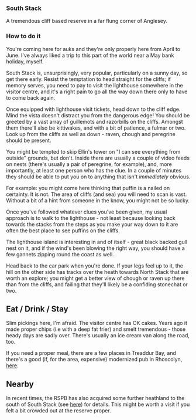 ### South Stack

A tremendous cliff based reserve in a far flung corner of Anglesey.

### How to do it

You're coming here for auks and they're only properly here from April
to June. I've always liked a trip to this part of the world near a May
bank holiday, myself.

South Stack is, unsurprisingly, very popular, particularly on a sunny
day, so get there early. Resist the temptation to head straight for
the cliffs; if memory serves, you need to pay to visit the lighthouse
somewhere in the visitor centre, and it's a right pain to go all the
way down there only to have to come back again.

Once equipped with lighthouse visit tickets, head down to the cliff
edge. Mind the vista doesn't distract you from the dangerous edge! You
should be greeted by a vast array of guillemots and razorbills on the
cliffs. Amongst them there'll also be kittiwakes, and with a bit of
patience, a fulmar or two. Look up from the cliffs as well as down -
raven, chough and peregrine should be present.

You might be tempted to skip Ellin's tower on "I can see everything
from outside" grounds, but don't. Inside there are usually a couple of
video feeds on nests (there's usually a pair of peregrine, for
example), and, more importantly, at least one person who has the
clue. In a couple of minutes they should be able to put you on to
anything that isn't _immediately_ obvious.

For example: you might come here thinking that puffin is a nailed on
certainty. It is not. The area of cliffs (and sea) you will need to
scan is vast. Without a bit of a hint from someone in the know, you
might not be so lucky.

Once you've followed whatever clues you've been given, my usual
approach is to walk to the lighthouse - not least because looking back
towards the stacks from the steps as you make your way down to it are
often the best place to see puffins on the cliffs.

The lighthouse island is interesting in and of itself - great black
backed gull nest on it, and if the wind's been blowing the right way,
you should have a few gannets zipping round the coast as well.

Head back to the car park when you're done. If your legs feel up to
it, the hill on the other side has tracks over the heath towards North
Stack that are worth an explore; you might get a better view of chough
or raven up there than from the cliffs, and failing that they'll
likely be a confiding stonechat or two.

## Eat / Drink / Stay

Slim pickings here, I'm afraid. The visitor centre has OK cakes. Years
ago it made proper chips (i.e with a deep fat frier) and smelt
tremendous - those heady days are sadly over. There's usually an
ice cream van along the road, too.

If you need a proper meal, there are a few places in Treaddur Bay, and
there's a good (if, for the area, expensive) modernized pub in
Rhoscolyn, [here](http://www.white-eagle.co.uk/).

## Nearby

In recent times, the RSPB has also acquired some further heathland to
the south of South Stack (see
[here](https://www.rspb.org.uk/globalassets/downloads/documents/reserves/south-stack-cliffs-trail-guide.pdf))
for details. This might be worth a visit if you felt a bit crowded out
at the reserve proper.
